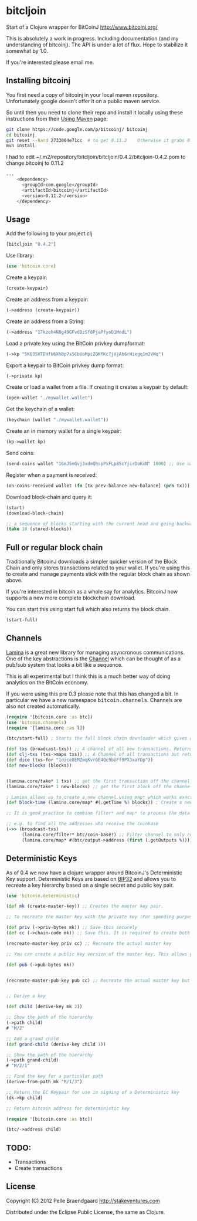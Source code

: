 # bitcljoin

Start of a Clojure wrapper for BitCoinJ http://www.bitcoinj.org/

This is absolutely a work in progress. Including documentation (and my understanding of bitcoinj). The API is under a lot of flux. Hope to stabilize it somewhat by 1.0.

If you're interested please email me.

## Installing bitcoinj

You first need a copy of bitcoinj in your local maven repository. Unfortunately google doesn't offer it on a public maven service.

So until then you need to clone their repo and install it locally using these instructions from their [Using Maven](http://code.google.com/p/bitcoinj/wiki/UsingMaven) page:

```bash
git clone https://code.google.com/p/bitcoinj/ bitcoinj
cd bitcoinj
git reset --hard 2733004e71cc  # to get 0.11.2    Otherwise it grabs 0.12-SNAPSHOT and doesn't work quite right... yet.
mvn install
```

I had to edit ~/.m2/repository/bitcljoin/bitcljoin/0.4.2/bitcljoin-0.4.2.pom to change bitcoinj to 0.11.2
```bash
...
    <dependency>
      <groupId>com.google</groupId>
      <artifactId>bitcoinj</artifactId>
      <version>0.11.2</version>
    </dependency>
```

## Usage

Add the following to your project.clj

```clojure
[bitcljoin "0.4.2"]
```

Use library:

```clojure
(use 'bitcoin.core)
```

Create a keypair:

```clojure
(create-keypair)
```

Create an address from a keypair:

```clojure
(->address (create-keypair))
```

Create an address from a String:

```clojure
(->address "17kzeh4N8g49GFvdDzSf8PjaPfyoD1MndL")
```

Load a private key using the BitCoin privkey dumpformat:

```clojure
(->kp "5KQ3SHTDHfU6XhBp7sSCbUoMpiZQKfKc7jVjAb6rHiegq1m2VWq")
```

Export a keypair to BitCoin privkey dump format:

```clojure
(->private kp)
```

Create or load a wallet from a file. If creating it creates a keypair by default:

```clojure
(open-wallet "./mywallet.wallet")
```

Get the keychain of a wallet:

```clojure
(keychain (wallet "./mywallet.wallet"))
```

Create an in memory wallet for a single keypair:

```clojure
(kp->wallet kp)
```

Send coins:

```clojure
(send-coins wallet "16mJ5mGvj3xdmQhspPxFLp8ScYjirDoKxN" 1000) ;; Use nano coins TODO use BigDec
```

Register when a payment is received:

```clojure
(on-coins-received wallet (fn [tx prev-balance new-balance] (prn tx)))
```

Download block-chain and query it:

```clojure
(start)
(download-block-chain)

;; a sequence of blocks starting with the current head and going backwards
(take 10 (stored-blocks))
```

## Full or regular block chain

Traditionally BitcoinJ downloads a simpler quicker version of the Block Chain and only stores transactions related to your wallet. If you're using this to create and manage payments stick with the regular block chain as shown above.

If you're interested in bitcoin as a whole say for analytics. BitcoinJ now supports a new more complete blockchain download.

You can start this using start full which also returns the block chain.

```clojure
(start-full)
```

## Channels

[Lamina](https://github.com/ztellman/lamina) is a great new library for managing asyncronous communications. One of the key abstractions
is the [Channel](https://github.com/ztellman/lamina/wiki/Channels-new) which can be thought of as a pub/sub system that looks a bit like a sequence.

This is all experimental but I think this is a much better way of doing analytics on the BitCoin economy.

If you were using this pre 0.3 please note that this has changed a bit. In particular we have a new namespace <tt>bitcoin.channels</tt>. Channels are also not created automatically.


```clojure
(require '[bitcoin.core :as btc])
(use 'bitcoin.channels)
(require '[lamina.core :as l])

(btc/start-full) ; Starts the full block chain downloader which gives a more complete view of the bitcoin economy

(def txs (broadcast-txs)) ;; A channel of all new transactions. Returns Transaction objects straight from BitcoinJ
(def clj-txs (txs->maps txs)) ;; A Channel of all transactions but returned as clojure maps
(def dice (txs-for "1dice8EMZmqKvrGE4Qc9bUFf9PX3xaYDp"))
(def new-blocks (blocks))


(lamina.core/take* 1 txs) ;; get the first transaction off the channel
(lamina.core/take* 1 new-blocks) ;; get the first block off the channel

; Lamina allows us to create a new channel using map* which works exactly like clojure's regular map except on channels
(def block-time (lamina.core/map* #(.getTime %) blocks)) ; Create a new channel containing all the timestamps of the blocks

;; It is good practice to combine filter* and map* to process the data in the way you want

;; e.g. to find all the addresses who receive the coinbase
(->> (broadcast-txs)
      (lamina.core/filter* btc/coin-base?) ;; Filter channel to only contain coinbase transactions
      (lamina.core/map* #(btc/output->address (first (.getOutputs %))))) ;; Find the address of the first output
```

## Deterministic Keys

As of 0.4 we now have a clojure wrapper around BitcoinJ's Deterministic Key support. Deterministic Keys are based on [BIP32](https://github.com/bitcoin/bips/blob/master/bip-0032.mediawiki) and allows you to recreate a key hierarchy based on a single secret and public key pair.

```clojure
(use 'bitcoin.deterministic)

(def mk (create-master-key)) ;; Creates the master key pair.

;; To recreate the master key with the private key (For spending purposes) you need to save the private key bytes as well as the chain code.

(def priv (->priv-bytes mk)) ;; Save this securely
(def cc (->chain-code mk)) ;; Save this. It is required to create both private and public keys

(recreate-master-key priv cc) ;; Recreate the actual master key

;; You can create a public key version of the master key. This allows you to create addresses in the hierarchy but not spend outputs for it.

(def pub (->pub-bytes mk))


(recreate-master-pub-key pub cc) ;; Recreate the actual master key but only the public key


;; Derive a key

(def child (derive-key mk 2))

;; Show the path of the hierarchy
(->path child)
# "M/2"

;; Add a grand child
(def grand-child (derive-key child 1))

;; Show the path of the hierarchy
(->path grand-child)
# "M/2/1"

;; Find the key for a particular path
(derive-from-path mk "M/1/3")

;; Return the EC Keypair for use in signing of a Deterministic key
(dk->kp child)

;; Return bitcoin address for deterministic key

(require '[bitcoin.core :as btc])

(btc/->address child)

```


## TODO:

* Transactions
* Create transactions


## License

Copyright (C) 2012 Pelle Braendgaard http://stakeventures.com

Distributed under the Eclipse Public License, the same as Clojure.
